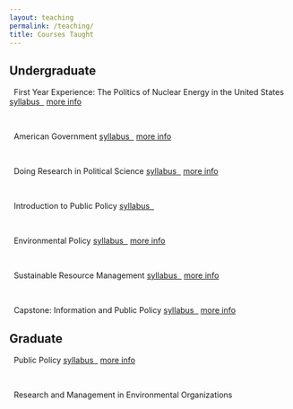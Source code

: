 ```yaml
---
layout: teaching
permalink: /teaching/
title: Courses Taught
---
```


## Undergraduate 

<p><i class="fa fa-mortar-board"></i>&nbsp; First Year Experience: The Politics of Nuclear Energy in the United States
<a href="{{ site.url }}/teaching/FYEsyllabus.pdf" class="btn-info">syllabus &nbsp;<i class="fa fa-file-pdf-o"></i></a>
<a href="{{ site.url}}/teaching/fye.html" class="btn-info">more info</a></p>

<br />
<p><i class="fa fa-mortar-board"></i>&nbsp; American Government 
<a href="{{ site.url }}/teaching/AGfall18.pdf" class="btn-info">syllabus &nbsp;<i class="fa fa-file-pdf-o"></i></a>
<a href="{{ site.url}}/teaching/poli101.html" class="btn-info">more info</a></p>

<br />
<p><i class="fa fa-mortar-board"></i>&nbsp; Doing Research in Political Science 
<a href="{{ site.url }}/teaching/DRPsyllabus.pdf" class="btn-info">syllabus &nbsp;<i class="fa fa-file-pdf-o"></i></a>
<a href="{{ site.url}}/teaching/poli205.html" class="btn-info">more info</a></p>

<br />
<p><i class="fa fa-mortar-board"></i>&nbsp; Introduction to Public Policy 
<a href="{{ site.url }}/teaching/PPsyllabus.pdf" class="btn-info">syllabus &nbsp;<i class="fa fa-file-pdf-o"></i></a></p>
<!-- <a href="{{ site.url}}/teaching/poli205.html" class="btn-info">more info</a> -->

<br />
<p><i class="fa fa-mortar-board"></i>&nbsp; Environmental Policy
<a href="{{ site.url }}/teaching/EPsyllabus.pdf" class="btn-info">syllabus &nbsp;<i class="fa fa-file-pdf-o"></i></a>
<a href="{{ site.url}}/teaching/poli307.html" class="btn-info">more info</a></p>

<br />
<p><i class="fa fa-mortar-board"></i>&nbsp; Sustainable Resource Management
<a href="{{ site.url }}/teaching/SRsyllabus.pdf" class="btn-info">syllabus &nbsp;<i class="fa fa-file-pdf-o"></i></a>
<a href="{{ site.url}}/teaching/poli319.html" class="btn-info">more info</a></p>

<br />
<p><i class="fa fa-mortar-board"></i>&nbsp; Capstone: Information and Public Policy
<a href="{{ site.url }}/teaching/CPsyllabus.pdf" class="btn-info">syllabus &nbsp;<i class="fa fa-file-pdf-o"></i></a>
<a href="{{ site.url}}/teaching/poli405.html" class="btn-info">more info</a></p>

## Graduate

<p><i class="fa fa-mortar-board"></i>&nbsp; Public Policy
<a href="{{ site.url }}/teaching/PPfall18.pdf" class="btn-info">syllabus &nbsp;<i class="fa fa-file-pdf-o"></i></a>
<a href="{{ site.url}}/teaching/evss602.html" class="btn-info">more info</a></p>

<br />
<p><i class="fa fa-mortar-board"></i>&nbsp; Research and Management in Environmental Organizations </p>
<!-- <a href="{{ site.url }}/teaching/PPfall18.pdf" class="btn-info">syllabus &nbsp;<i class="fa fa-file-pdf-o"></i></a>
<a href="{{ site.url}}/teaching/evss602.html" class="btn-info">more info</a></p> -->



